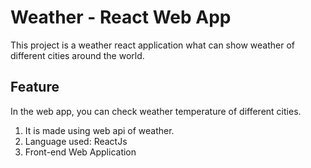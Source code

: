 # Weather - React Web App

This project is a weather react application what can show weather of different cities around the world.

## Feature

In the web app, you can check weather temperature of different cities.

1. It is made using web api of weather.
2. Language used: ReactJs
3. Front-end Web Application

